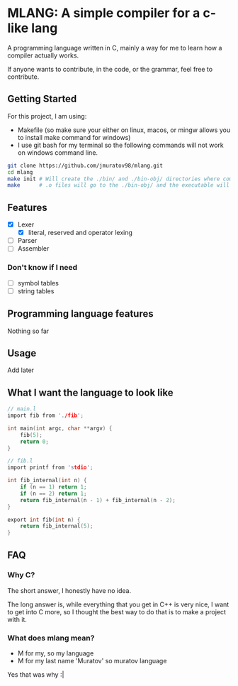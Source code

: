 # MLANG: A simple compiler for a c-like lang #

A programming language written in C, mainly a way for me to learn how a compiler actually works.

If anyone wants to contribute, in the code, or the grammar, feel free to contribute.

## Getting Started ##

For this project, I am using:
- Makefile (so make sure your either on linux, macos, or mingw allows you to install make command for windows)
- I use git bash for my terminal so the following commands will not work on windows command line.

```bash
git clone https://github.com/jmuratov98/mlang.git
cd mlang
make init # Will create the ./bin/ and ./bin-obj/ directories where compiled files go. Otherwise the build will fail.
make      # .o files will go to the ./bin-obj/ and the executable will be in ./bin/ directory.
```

## Features ##
- [x] Lexer
    - [x] literal, reserved and operator lexing
- [ ] Parser
- [ ] Assembler

### Don't know if I need
- [ ] symbol tables
- [ ] string tables

## Programming language features ##
Nothing so far

## Usage ##
Add later

## What I want the language to look like ##
```c
// main.l
import fib from './fib';

int main(int argc, char **argv) {
    fib(5);
    return 0;
}

// fib.l
import printf from 'stdio';

int fib_internal(int n) {
    if (n == 1) return 1;
    if (n == 2) return 1;
    return fib_internal(n - 1) + fib_internal(n - 2);
}

export int fib(int n) {
    return fib_internal(5);
}
```

## FAQ ##
### Why C? ###
The short answer, I honestly have no idea.

The long answer is, while everything that you get in C++ is very nice, I want to get into C more, so I thought the best way to do that is to make a project with it.

### What does mlang mean? ###
- M for my, so my language
- M for my last name 'Muratov' so muratov language

Yes that was why :|
